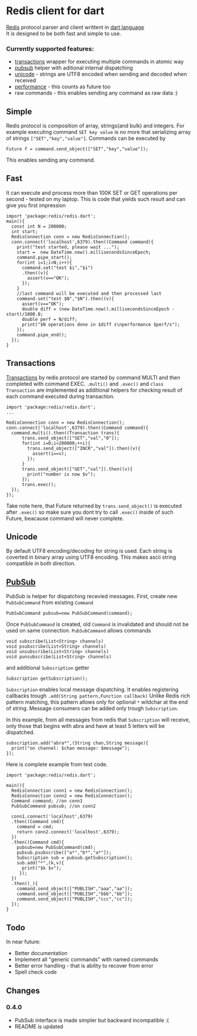 Redis client for dart
=====================

[Redis](http://redis.io/) protocol  parser and client writtent in [dart language](https://www.dartlang.org)  
It is designed to be both fast and simple to use.

### Currently supported features:

* [transactions](http://redis.io/topics/transactions) wrapper for executing multiple commands in atomic way
* [pubsub](#pubsub) helper with aditional internal dispatching
* [unicode](#unicode) - strings are UTF8 encoded when sending and decoded when received 
* [performance](#fast) - this counts as future too
* raw commands - this enables sending any command as raw data :)


## Simple

Redis protocol is composition of array, strings(and bulk) and integers.
For example executing command `SET key value` is no more that serializing
array of strings `["SET","key","value"]`. Commands can be executed by

    Future f = command.send_object(["SET","key","value"]);

This enables sending any command.

## Fast

It can execute and process more than 100K SET or GET operations per second - tested on my laptop.
This is code that yields such result and can give you first impression

    import 'package:redis/redis.dart';
    main(){
      const int N = 200000;
      int start;
      RedisConnection conn = new RedisConnection();
      conn.connect('localhost',6379).then((Command command){
        print("test started, please wait ...");
        start =  new DateTime.now().millisecondsSinceEpoch;
        command.pipe_start();
        for(int i=1;i<N;i++){ 
          command.set("test $i","$i")
          .then((v){
            assert(v=="OK");
          });
        }
        //last command will be executed and then processed last
        command.set("test $N","$N").then((v){
          assert(v=="OK"); 
          double diff = (new DateTime.now().millisecondsSinceEpoch - start)/1000.0;
          double perf = N/diff;
          print("$N operations done in $diff s\nperformance $perf/s");
        });
        command.pipe_end();
      });
    }


## Transactions

[Transactions](http://redis.io/topics/transactions) by redis protocol are started by command MULTI and then completed with command EXEC.
`.multi()` and `.exec()` and `class Transaction` are implemented as
additional helpers for checking result of each command executed during transaction.

    import 'package:redis/redis.dart';
    ...
    
    RedisConnection conn = new RedisConnection();
    conn.connect('localhost',6379).then((Command command){    
      command.multi().then((Transaction trans){
          trans.send_object(["SET","val","0"]);
          for(int i=0;i<200000;++i){
            trans.send_object(["INCR","val"]).then((v){
              assert(i==v);
            });
          }
          trans.send_object(["GET","val"]).then((v){
            print("number is now $v");
          });
          trans.exec();
      });
    });

Take note here, that Future returned by `trans.send_object()` is executed after 
`.exec()` so make sure you dont try to call `.exec()` inside of such Future, beacause
command will never complete. 



## Unicode

By default UTF8 encoding/decoding for string is used. Each string is coverted in binary 
array using UTF8 encoding. This makes ascii string compatible in both direction.


## [PubSub](http://redis.io/topics/pubsub)

PubSub is helper for dispatching recevied messages. 
First, create new `PubSubCommand` from existing `Command`

    PubSubCommand pubsub=new PubSubCommand(command);

Once `PubSubCommand` is created, old `Command` is invalidated and should not be used
on same connection. `PubSubCommand` allows commands

    void subscribe(List<String> channels) 
    void psubscribe(List<String> channels)
    void unsubscribe(List<String> channels)
    void punsubscribe(List<String> channels)

and additional `Subscription` getter 

    Subscription getSubscription();
      
`Subscription` enables local message dispatching.
It enables registering callbacks trough `.add(String pattern,Function callback)`
Unlike Redis rich pattern matching, this pattern allows only for optional `*` wildchar
at the end of string. Message consumers can be added only trough `Subscription`.

In this example, from all messages from redis that `Subscription` will receive,
only those that begins with abra and have at least 5 letters will be dispatched.

    subscription.add("abra*",(String chan,String message){
      print("on channel: $chan message: $message");
    });

 Here is complete example from test code.
 
    import 'package:redis/redis.dart';
    
    main(){
      RedisConnection conn1 = new RedisConnection();
      RedisConnection conn2 = new RedisConnection();
      Command command; //on conn1
      PubSubCommand pubsub; //on conn2
      
      conn1.connect('localhost',6379)
      .then((Command cmd){
        command = cmd;
        return conn2.connect('localhost',6379);
      })
      .then((Command cmd){ 
        pubsub=new PubSubCommand(cmd);
        pubsub.psubscribe(["a*","b*","a*"]);
        Subscription sub = pubsub.getSubscription();
        sub.add("*",(k,v){
          print("$k $v");
         });
      })
      .then((_){ 
        command.send_object(["PUBLISH","aaa","aa"]);
        command.send_object(["PUBLISH","bbb","bb"]);
        command.send_object(["PUBLISH","ccc","cc"]); 
      });
    }
    
## Todo 
In near future:

- Better documentation
- Implement all "generic commands" with named commands
- Better error handling - that is ability to recover from error
- Spell check code

## Changes

### 0.4.0

- PubSub interface is made simpler but backward incompatible :(
- README is updated
  

